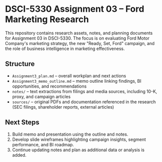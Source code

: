 # DSCI-5330 Assignment 03 – Ford Marketing Research

This repository contains research assets, notes, and planning documents for Assignment 03 in DSCI-5330. The focus is on evaluating Ford Motor Company's marketing strategy, the new "Ready, Set, Ford" campaign, and the role of business intelligence in marketing effectiveness.

## Structure
- `Assignment3_plan.md` – overall workplan and next actions
- `Assignment3_memo_outline.md` – memo outline linking findings, BI opportunities, and recommendations
- `notes/` – text extractions from filings and media sources, including 10-K, proxy, and campaign articles
- `sources/` – original PDFs and documentation referenced in the research (SEC filings, shareholder reports, external articles)

## Next Steps
1. Build memo and presentation using the outline and notes.
2. Develop slide wireframes highlighting campaign insights, segment performance, and BI roadmap.
3. Continue updating notes and plan as additional data or analysis is added.
